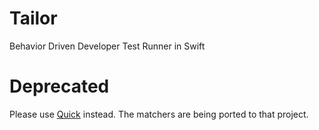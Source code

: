 Tailor
======

Behavior Driven Developer Test Runner in Swift


Deprecated
==========

Please use [Quick](https://github.com/quick-bdd/Quick) instead. The matchers are being ported to that project.
